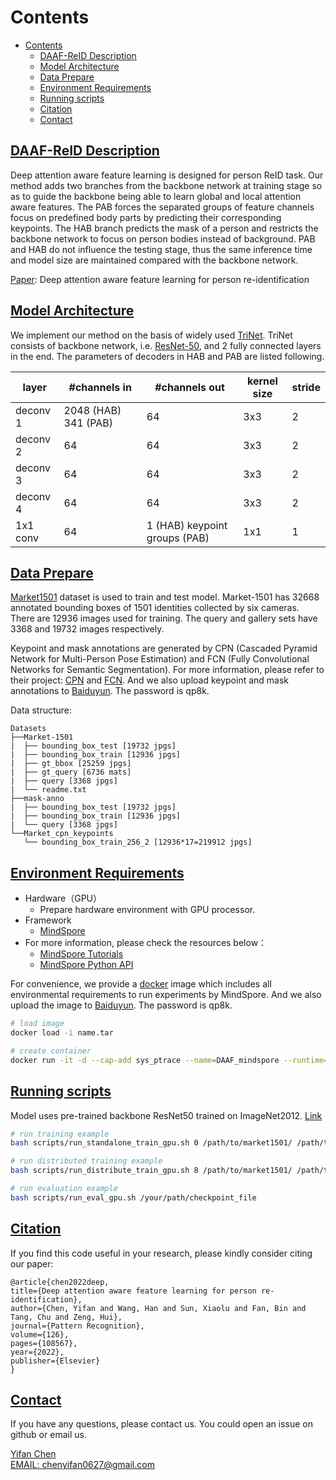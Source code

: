 # Contents

- [Contents](#contents)
    - [DAAF-ReID Description](#mgn-description)
    - [Model Architecture](#model-architecture)
    - [Data Prepare](#dataset)
    - [Environment Requirements](#environment-requirements)
    - [Running scripts](#running-scripts)
    - [Citation](#citation)
    - [Contact](#contact)
    <!-- - [ModelZoo Homepage](#modelzoo-homepage) -->

## [DAAF-ReID Description](#contents)


Deep attention aware feature learning is designed for person ReID task. Our method adds two branches from the backbone network at training stage so as to guide the backbone being able to learn global and local attention aware features. The PAB forces the separated groups of feature channels focus on predefined body parts by predicting their corresponding keypoints. The HAB branch predicts the mask of a person and restricts the backbone network to focus on person bodies instead of background. PAB and HAB do not influence the testing stage, thus the same inference time and model size are maintained compared with the backbone network.

[Paper](https://arxiv.org/pdf/2003.00517): Deep attention aware feature learning for person re-identification

## [Model Architecture](#contents)


We implement our method on the basis of widely used [TriNet](https://github.com/VisualComputingInstitute/triplet-reid). TriNet consists of backbone network, i.e. [ResNet-50](https://openaccess.thecvf.com/content_cvpr_2016/papers/He_Deep_Residual_Learning_CVPR_2016_paper.pdf), and 2 fully connected layers in the end. The parameters of decoders in HAB and PAB are listed following. 


| layer | \#channels in | \#channels out | kernel size | stride |
|-------|---------------|----------------|-------------|--------|
| deconv 1 | 2048 (HAB) 341 (PAB) | 64 | 3x3 | 2 |
| deconv 2 | 64 | 64 | 3x3 | 2 |
| deconv 3 | 64 | 64 | 3x3 | 2 |
| deconv 4 | 64 | 64 | 3x3 | 2 |
| 1x1 conv | 64 | 1 (HAB) keypoint groups (PAB)  | 1x1 | 1 |

## [Data Prepare](#contents)

[Market1501](http://zheng-lab.cecs.anu.edu.au/Project/project_reid.html) dataset is used to train and test model. Market-1501 has 32668 annotated bounding boxes of 1501 identities collected by six cameras. There are 12936 images used for training. The query and gallery sets have 3368 and 19732 images respectively. 

Keypoint and mask annotations are generated by CPN (Cascaded Pyramid Network for Multi-Person Pose Estimation) and FCN (Fully Convolutional Networks for Semantic Segmentation). For more information, please refer to their project: [CPN](https://github.com/GengDavid/pytorch-cpn) and [FCN](https://github.com/shelhamer/fcn.berkeleyvision.org). And we also upload keypoint and mask annotations to [Baiduyun](https://pan.baidu.com/s/1kQzq-HDbylZxEcZRobRLDQ#list/path=%2F). The password is qp8k. 

Data structure:

```text
Datasets
├──Market-1501  
|  ├── bounding_box_test [19732 jpgs]
|  ├── bounding_box_train [12936 jpgs]
|  ├── gt_bbox [25259 jpgs]
|  ├── gt_query [6736 mats]
|  ├── query [3368 jpgs]
|  └── readme.txt
├──mask-anno
|  ├── bounding_box_test [19732 jpgs]
|  ├── bounding_box_train [12936 jpgs]
|  └── query [3368 jpgs]
└──Market_cpn_keypoints
   └── bounding_box_train_256_2 [12936*17=219912 jpgs]
```

## [Environment Requirements](#contents)

- Hardware（GPU）
    - Prepare hardware environment with GPU processor.
- Framework
    - [MindSpore](https://gitee.com/mindspore/mindspore)
- For more information, please check the resources below：
    - [MindSpore Tutorials](https://www.mindspore.cn/tutorials/en/master/index.html)
    - [MindSpore Python API](https://www.mindspore.cn/docs/api/en/master/index.html)

For convenience, we provide a [docker](https://docs.docker.com/) image which includes all environmental requirements to run experiments by MindSpore. And we also upload the image to [Baiduyun](https://pan.baidu.com/s/1kQzq-HDbylZxEcZRobRLDQ#list/path=%2F). The password is qp8k.

```bash
# load image
docker load -i name.tar

# create container
docker run -it -d --cap-add sys_ptrace --name=DAAF_mindspore --runtime=nvidia --ipc=host -p 6022:22 -v /home/cyf:/home/cyf 3f92e31ea696 /bin/bash
```

## [Running scripts](#contents)

Model uses pre-trained backbone ResNet50 trained on ImageNet2012. [Link](https://download.mindspore.cn/model_zoo/r1.3/resnet50_ascend_v130_imagenet2012_official_cv_bs256_top1acc76.97__top5acc_93.44/)

```bash
# run training example
bash scripts/run_standalone_train_gpu.sh 0 /path/to/market1501/ /path/to/output/ /path/to/pretrined_resnet50.pth

# run distributed training example
bash scripts/run_distribute_train_gpu.sh 8 /path/to/market1501/ /path/to/output/ /path/to/pretrined_resnet50.pth

# run evaluation example
bash scripts/run_eval_gpu.sh /your/path/checkpoint_file
```

## [Citation](#contents)
If you find this code useful in your research, please kindly consider citing our paper:

    @article{chen2022deep,
    title={Deep attention aware feature learning for person re-identification},
    author={Chen, Yifan and Wang, Han and Sun, Xiaolu and Fan, Bin and Tang, Chu and Zeng, Hui},
    journal={Pattern Recognition},
    volume={126},
    pages={108567},
    year={2022},
    publisher={Elsevier}
    }


## [Contact](#contents)

If you have any questions, please contact us. You could open an issue on github or email us.

[Yifan Chen](https://github.com/CYFFF)  
[EMAIL: chenyifan0627@gmail.com](mailto:chenyifan0627@gmail.com)


<!-- ## [ModelZoo Homepage](#contents)

Please check the official [homepage](https://gitee.com/mindspore/models). -->
